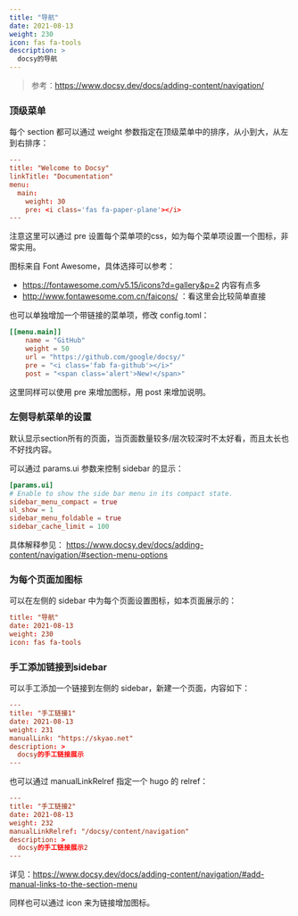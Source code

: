 ```yaml
---
title: "导航"
date: 2021-08-13
weight: 230
icon: fas fa-tools
description: >
  docsy的导航
---
```


> 参考：https://www.docsy.dev/docs/adding-content/navigation/

### 顶级菜单

每个 section 都可以通过 weight 参数指定在顶级菜单中的排序，从小到大，从左到右排序：

```toml
---
title: "Welcome to Docsy"
linkTitle: "Documentation"
menu:
  main:
    weight: 30
    pre: <i class='fas fa-paper-plane'></i>
---
```

注意这里可以通过 pre 设置每个菜单项的css，如为每个菜单项设置一个图标，非常实用。

图标来自 Font Awesome，具体选择可以参考：

- https://fontawesome.com/v5.15/icons?d=gallery&p=2 内容有点多
- http://www.fontawesome.com.cn/faicons/ ：看这里会比较简单直接

也可以单独增加一个带链接的菜单项，修改 config.toml：

```toml
[[menu.main]]
    name = "GitHub"
    weight = 50
    url = "https://github.com/google/docsy/"
    pre = "<i class='fab fa-github'></i>"
    post = "<span class='alert'>New!</span>" 
```

这里同样可以使用 pre 来增加图标，用 post 来增加说明。

### 左侧导航菜单的设置

默认显示section所有的页面，当页面数量较多/层次较深时不太好看，而且太长也不好找内容。

可以通过 params.ui 参数来控制 sidebar 的显示：

```toml
[params.ui]
# Enable to show the side bar menu in its compact state.
sidebar_menu_compact = true
ul_show = 1
sidebar_menu_foldable = true
sidebar_cache_limit = 100
```

具体解释参见： https://www.docsy.dev/docs/adding-content/navigation/#section-menu-options

### 为每个页面加图标

可以在左侧的 sidebar 中为每个页面设置图标，如本页面展示的：

```toml
title: "导航"
date: 2021-08-13
weight: 230
icon: fas fa-tools
```

### 手工添加链接到sidebar

可以手工添加一个链接到左侧的 sidebar，新建一个页面，内容如下：

```toml
---
title: "手工链接1"
date: 2021-08-13
weight: 231
manualLink: "https://skyao.net"
description: >
  docsy的手工链接展示
---
```

也可以通过 manualLinkRelref 指定一个 hugo 的 relref：

```toml
---
title: "手工链接2"
date: 2021-08-13
weight: 232
manualLinkRelref: "/docsy/content/navigation"
description: >
  docsy的手工链接展示2
---
```

详见：https://www.docsy.dev/docs/adding-content/navigation/#add-manual-links-to-the-section-menu

同样也可以通过 icon 来为链接增加图标。

